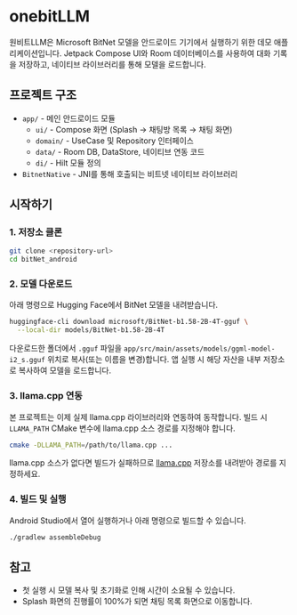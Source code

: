 # onebitLLM

원비트LLM은 Microsoft BitNet 모델을 안드로이드 기기에서 실행하기 위한 데모 애플리케이션입니다. Jetpack Compose UI와 Room 데이터베이스를 사용하여 대화 기록을 저장하고, 네이티브 라이브러리를 통해 모델을 로드합니다.

## 프로젝트 구조
- `app/` - 메인 안드로이드 모듈
    - `ui/` - Compose 화면 (Splash → 채팅방 목록 → 채팅 화면)
    - `domain/` - UseCase 및 Repository 인터페이스
    - `data/` - Room DB, DataStore, 네이티브 연동 코드
    - `di/` - Hilt 모듈 정의
- `BitnetNative` - JNI를 통해 호출되는 비트넷 네이티브 라이브러리

## 시작하기
### 1. 저장소 클론
```bash
git clone <repository-url>
cd bitNet_android
```

### 2. 모델 다운로드
아래 명령으로 Hugging Face에서 BitNet 모델을 내려받습니다.
```bash
huggingface-cli download microsoft/BitNet-b1.58-2B-4T-gguf \
  --local-dir models/BitNet-b1.58-2B-4T
```
다운로드한 폴더에서 `.gguf` 파일을 `app/src/main/assets/models/ggml-model-i2_s.gguf` 위치로 복사(또는 이름을 변경)합니다. 앱 실행 시 해당 자산을 내부 저장소로 복사하여 모델을 로드합니다.

### 3. llama.cpp 연동
본 프로젝트는 이제 실제 llama.cpp 라이브러리와 연동하여 동작합니다. 빌드 시 `LLAMA_PATH` CMake 변수에 llama.cpp 소스 경로를 지정해야 합니다.

```bash
cmake -DLLAMA_PATH=/path/to/llama.cpp ...
```

llama.cpp 소스가 없다면 빌드가 실패하므로 [llama.cpp](https://github.com/ggerganov/llama.cpp) 저장소를 내려받아 경로를 지정하세요.

### 4. 빌드 및 실행
Android Studio에서 열어 실행하거나 아래 명령으로 빌드할 수 있습니다.
```bash
./gradlew assembleDebug
```

## 참고
- 첫 실행 시 모델 복사 및 초기화로 인해 시간이 소요될 수 있습니다.
- Splash 화면의 진행률이 100%가 되면 채팅 목록 화면으로 이동합니다.